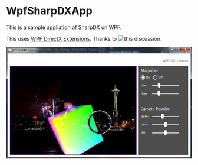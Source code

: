 # WpfSharpDXApp

This is a sample appliation of SharpDX on WPF.

This uses [WPF DirectX Extensions](https://github.com/Microsoft/WPFDXInterop).
Thanks to ![this discussion](https://github.com/Microsoft/WPFDXInterop/issues/10).

![Screenshot](screenshot.png)
